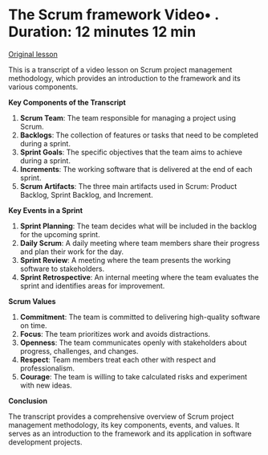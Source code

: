 # The Scrum framework Video• . Duration: 12 minutes 12 min

[Original lesson](https://www.coursera.org/learn/uol-web-development/lecture/ePMBE/the-scrum-framework)

This is a transcript of a video lesson on Scrum project management methodology, which provides an introduction to the framework and its various components.

**Key Components of the Transcript**

1. **Scrum Team**: The team responsible for managing a project using Scrum.
2. **Backlogs**: The collection of features or tasks that need to be completed during a sprint.
3. **Sprint Goals**: The specific objectives that the team aims to achieve during a sprint.
4. **Increments**: The working software that is delivered at the end of each sprint.
5. **Scrum Artifacts**: The three main artifacts used in Scrum: Product Backlog, Sprint Backlog, and Increment.

**Key Events in a Sprint**

1. **Sprint Planning**: The team decides what will be included in the backlog for the upcoming sprint.
2. **Daily Scrum**: A daily meeting where team members share their progress and plan their work for the day.
3. **Sprint Review**: A meeting where the team presents the working software to stakeholders.
4. **Sprint Retrospective**: An internal meeting where the team evaluates the sprint and identifies areas for improvement.

**Scrum Values**

1. **Commitment**: The team is committed to delivering high-quality software on time.
2. **Focus**: The team prioritizes work and avoids distractions.
3. **Openness**: The team communicates openly with stakeholders about progress, challenges, and changes.
4. **Respect**: Team members treat each other with respect and professionalism.
5. **Courage**: The team is willing to take calculated risks and experiment with new ideas.

**Conclusion**

The transcript provides a comprehensive overview of Scrum project management methodology, its key components, events, and values. It serves as an introduction to the framework and its application in software development projects.

